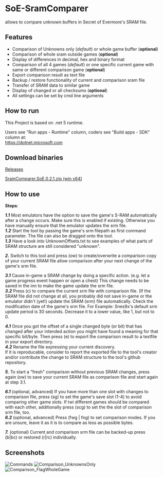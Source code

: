 # SoE-SramComparer
allows to compare unknown buffers in Secret of Evermore's SRAM file. 

## Features
* Comparison of Unknowns only (*default*) or whole game buffer (**optional**)
* Comparison of whole sram outside games (**optional**)
* Display of differences in decimal, hex and binary format
* Comparison of all 4 games (*default*) or one specific current game with same or different comparison game (**optional**)
* Export comparison result as text file
* Backup / restore functionality of current and comparison sram file
* Transfer of SRAM data to similar game 
* Display of changed or all checksums (**optional**)
* All settings can be set by cmd line arguments

## How to run
This Project is based on .net 5 runtime.

Users see "Run apps - Runtime" column, coders see "Build apps - SDK" column at:  
https://dotnet.microsoft.com

## Download binaries
[Releases](http://xeth.de/Releases/SramComparer)

[SramComparer.SoE.0.2.1.zip (win x64)](http://xeth.de/Releases/SramComparer/SramComparer.SoE.0.2.1.zip "SramComparer.SoE.0.2.1.zip (win x64)")

## How to use
**Steps**:

***1.1*** Most emulators have the option to save the game's S-RAM automatically after a change occurs.
     Make sure this is enabled if existing. Otherwise you have manually ensure that the emulator updates
     the srm file.  
***1.2*** Start the tool by passing the game's srm filepath as first command parameter. The file can also be
     dragged onto the tool.  
***1.3*** Have a look into UnknownOffsets.txt to see examples of what parts of SRAM structure are still
     considered "unknown".  

***2.***   Switch to this tool and press (ow) to create/overwrite a comparison copy of your current SRAM file allow
     comparison after your next change of the game's srm file.

***3.1*** Cause in-game a SRAM change by doing a specific action. (e.g. let a game progress event happen or
    open a chest) This change needs to be saved in the inn to make the game update the srm file.  
***3.2*** Press (c) to compare the current srm file with comparison file.
     (If the SRAM file did not change at all, you probably did not save in-game or the emulator didn't
     (yet!) update the SRAM (srm) file automatically. Check the modification date of the game's srm file.
     For Example: Snes9x's default srm update period is 30 seconds. Decrease it to a lower value, like 1,
     but not to 0.

***4.1*** Once you got the offset of a single changed byte (or bit) that has changed after your intended action you might have found a meaning for that 
     specific bit/byte. Then press (e) to export the comparison result to a textfile in your export
     directory.  
***4.2*** Rename the file expressing your current discovery.  
     If it is reproducable, consider to report the exported file to the tool's creator
     and/or contribute the change to SRAM structure to the tool's github repository.

***5.***   To start a "fresh" comparison without previous SRAM changes, press again (ow) to save your current SRAM file
     as comparison file and start again at step 3.1.

***6.1*** (optional, advanced) If you have more than one slot with changes to comparison file, press (sg) to
     set the game's save slot (1-4) to avoid comparing other game slots. If twi different games should be
     compared with each other, additionally press (scg) to set the the slot of comparison srm file, too.  
***6.2*** (optional, advanced) Press (fwg | fng) to set comparison modes.
     If you are unsure, leave it as it is to compare as less as possible bytes.

***7.***   (optional) Current and comparison srm file can be backed-up press (b|bc) or restored (r|rc) individually.

## Screenshots
![Commands](https://i.ibb.co/vHdwJq7/Commands.png "Commands")
![Comparison_UnknownsOnly](https://i.ibb.co/JFftcdG/Comparison-0-2-1.png "Comparison (unknowns only)")
![Comparison_FlagWholeGame](https://i.ibb.co/ZKTqD0H/Comparison-Flag-Whole-Game.png "Comparison (whole game)")
